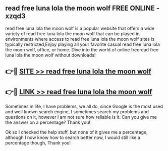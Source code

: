 ## read free luna lola the moon wolf FREE ONLINE - xzqd3

read free luna lola the moon wolf is a popular website that offers a wide variety of read free luna lola the moon wolf that can be played in environments where access to read free luna lola the moon wolf sites is typically restricted,Enjoy playing all your favorite casual read free luna lola the moon wolf, office, or home. Dive into the world of online freeread free luna lola the moon wolf without downloads!

## 👉🔴 [SITE >> read free luna lola the moon wolf](http://news.freeplayer.one?title=read_free_luna_lola_the_moon_wolf&ref=FRRE)

## 👉🔴 [LINK >> read free luna lola the moon wolf](http://news.freeplayer.one?title=read_free_luna_lola_the_moon_wolf&ref=FREE)

Sometimes in life, I have problems, we all do, since Google is the most used and well known search engine, I sometimes search my problems and questions on it, however I am not sure how reliable is it. Can you give me the answer on a percentage? Thank you!

Ok so I checked the help stuff, but none of it gives me a percentage, although I now know how to search better now, I would still like a percentage though, Thank you!